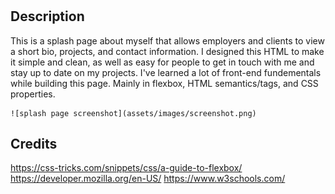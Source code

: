 # <Bard>
## Description
  
This is a splash page about myself that allows employers and clients to view a short bio, projects, and contact information.
I designed this HTML to make it simple and clean, as well as easy for people to get in touch with me and stay up to date on my projects. 
I've learned a lot of front-end fundementals while building this page. Mainly in flexbox, HTML semantics/tags, and CSS properties. 

    ![splash page screenshot](assets/images/screenshot.png)
    
## Credits
https://css-tricks.com/snippets/css/a-guide-to-flexbox/
https://developer.mozilla.org/en-US/
https://www.w3schools.com/
